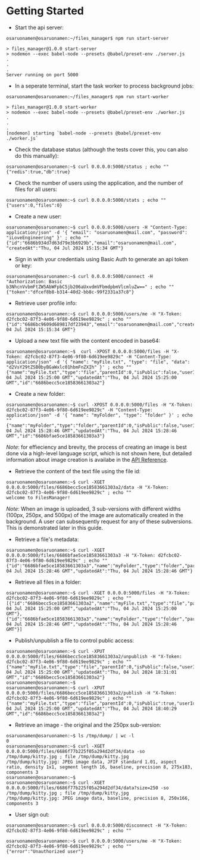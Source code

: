 # Getting Started
- Start the api server:
```
osaruonamen@osaruonamen:~/files_manager$ npm run start-server

> files_manager@1.0.0 start-server
> nodemon --exec babel-node --presets @babel/preset-env ./server.js
.
.
.
Server running on port 5000
```
- In a seperate terminal, start the task worker to process background jobs:
```
osaruonamen@osaruonamen:~/files_manager$ npm run start-worker

> files_manager@1.0.0 start-worker
> nodemon --exec babel-node --presets @babel/preset-env ./worker.js
.
.
.
[nodemon] starting `babel-node --presets @babel/preset-env ./worker.js`
```
- Check the database status (although the tests cover this, you can also do this manually):
```
osaruonamen@osaruonamen:~$ curl 0.0.0.0:5000/status ; echo ""
{"redis":true,"db":true}
```
- Check the number of users using the application, and the number of files for all users:
```
osaruonamen@osaruonamen:~$ curl 0.0.0.0:5000/stats ; echo ""
{"users":0,"files":0}
```
- Create a new user:
```
osaruonamen@osaruonamen:~$ curl 0.0.0.0:5000/users -H "Content-Type: application/json" -d '{ "email": "osaruonamen@mail.com", "password": "iLoveEngineering" }' ; echo ""
{"id":"6686b934d7d63d79e3b6929b","email":"osaruonamen@mail.com", "createdAt":"Thu, 04 Jul 2024 15:15:34 GMT"}
```
- Sign in with your credentials using Basic Auth to generate an api token or key:
```
osaruonamen@osaruonamen:~$ curl 0.0.0.0:5000/connect -H "Authorization: Basic b3NhcnVvbmFtZW5AbWFpbC5jb206aUxvdmVFbmdpbmVlcmluZw==" ; echo ""
{"token":"dfcef8b8-b314-40d2-bb8c-99f2331a37c8"}
``` 
- Retrieve user profile info:
```
osaruonamen@osaruonamen:~$ curl 0.0.0.0:5000/users/me -H "X-Token: d2fcbc02-87f3-4e06-9f80-6d619ee9829c" ; echo ""
{"id":"6686bc9609d689817df23943","email":"osaruonamen@mail.com","createdAt":"Thu, 04 Jul 2024 15:15:34 GMT"}
```
- Upload a new text file with the content encoded in base64:
```
osaruonamen@osaruonamen:~$  curl -XPOST 0.0.0.0:5000/files -H "X-Token: d2fcbc02-87f3-4e06-9f80-6d619ee9829c" -H "Content-Type: application/json" -d '{ "name": "myFile.txt", "type": "file", "data": "d2VsY29tZSB0byBGaWxlc01hbmFnZXIh" }' ; echo ""
{"name":"myFile.txt","type":"file","parentId":0,"isPublic":false,"userId":"6686bc9609d689817df23943","createdAt":"Thu, 04 Jul 2024 15:25:00 GMT","updatedAt":"Thu, 04 Jul 2024 15:25:00 GMT","id":"6686becc5ce18583661303a2"}
```
- Create a new folder:
```
osaruonamen@osaruonamen:~$ curl -XPOST 0.0.0.0:5000/files -H "X-Token: d2fcbc02-87f3-4e06-9f80-6d619ee9829c" -H "Content-Type: application/json" -d '{ "name": "myFolder", "type": "folder" }' ; echo ""
{"name":"myFolder","type":"folder","parentId":0,"isPublic":false,"userId":"6686bc9609d689817df23943","createdAt":"Thu, 04 Jul 2024 15:28:46 GMT","updatedAt":"Thu, 04 Jul 2024 15:28:46 GMT","id":"6686bfae5ce18583661303a3"}
```
*Note*: for effieciency and brevity, the process of creating an image is best done via a high-level language script, which is not shown here, but detailed information about image creation is availabe in the [API Reference](./API_Reference.yaml).

- Retrieve the content of the text file using the file id:
```
osaruonamen@osaruonamen:~$ curl -XGET 0.0.0.0:5000/files/6686becc5ce18583661303a2/data -H "X-Token: d2fcbc02-87f3-4e06-9f80-6d619ee9829c" ; echo ""
welcome to FilesManager!
``` 
*Note*: When an image is uploaded, 3 sub-versions with different widths (100px, 250px, and 500px) of the image are automatically created in the background. A user can subsequently request for any of these subversions. This is demonstrated later in this guide.

- Retrieve a file's metadata:
```
osaruonamen@osaruonamen:~$ curl -XGET 0.0.0.0:5000/files/6686bfae5ce18583661303a3 -H "X-Token: d2fcbc02-87f3-4e06-9f80-6d619ee9829c" ; echo ""
{"id":"6686bfae5ce18583661303a3","name":"myFolder","type":"folder","parentId":0,"isPublic":false,"userId":"6686bc9609d689817df23943","createdAt":"Thu, 04 Jul 2024 15:28:46 GMT","updatedAt":"Thu, 04 Jul 2024 15:28:46 GMT"}
```
- Retrieve all files in a folder:
```
osaruonamen@osaruonamen:~$ curl -XGET 0.0.0.0:5000/files -H "X-Token: d2fcbc02-87f3-4e06-9f80-6d619ee9829c" ; echo ""
[{"id":"6686becc5ce18583661303a2","name":"myFile.txt","type":"file","parentId":0,"isPublic":false,"userId":"6686bc9609d689817df23943","createdAt":"Thu, 04 Jul 2024 15:25:00 GMT","updatedAt":"Thu, 04 Jul 2024 15:25:00 GMT"},
{"id":"6686bfae5ce18583661303a3","name":"myFolder","type":"folder","parentId":0,"isPublic":false,"userId":"6686bc9609d689817df23943","createdAt":"Thu, 04 Jul 2024 15:28:46 GMT","updatedAt":"Thu, 04 Jul 2024 15:28:46 GMT"}]
```
- Publish/unpublish a file to control public access:
```
osaruonamen@osaruonamen:~$ curl -XPUT 0.0.0.0:5000/files/6686becc5ce18583661303a2/unpublish -H "X-Token: d2fcbc02-87f3-4e06-9f80-6d619ee9829c" ; echo ""
{"name":"myFile.txt","type":"file","parentId":0,"isPublic":false,"userId":"6686bc9609d689817df23943","createdAt":"Thu, 04 Jul 2024 15:25:00 GMT","updatedAt":"Thu, 04 Jul 2024 18:31:01 GMT","id":"6686becc5ce18583661303a2"}
osaruonamen@osaruonamen:~$
osaruonamen@osaruonamen:~$ curl -XPUT 0.0.0.0:5000/files/6686becc5ce18583661303a2/publish -H "X-Token: d2fcbc02-87f3-4e06-9f80-6d619ee9829c" ; echo ""
{"name":"myFile.txt","type":"file","parentId":0,"isPublic":true,"userId":"6686bc9609d689817df23943","createdAt":"Thu, 04 Jul 2024 15:25:00 GMT","updatedAt":"Thu, 04 Jul 2024 18:40:29 GMT","id":"6686becc5ce18583661303a2"}
```
- Retrieve an image - the original and the 250px sub-version:
```
osaruonamen@osaruonamen:~$ ls /tmp/dump/ | wc -l
0
osaruonamen@osaruonamen:~$ curl -XGET 0.0.0.0:5000/files/6686f77b225f05a294d2df34/data -so /tmp/dump/kitty.jpg ; file /tmp/dump/kitty.jpg
/tmp/dump/kitty.jpg: JPEG image data, JFIF standard 1.01, aspect ratio, density 1x1, segment length 16, baseline, precision 8, 275x183, components 3
osaruonamen@osaruonamen:~$ 
osaruonamen@osaruonamen:~$ curl -XGET 0.0.0.0:5000/files/6686f77b225f05a294d2df34/data?size=250 -so /tmp/dump/kitty.jpg ; file /tmp/dump/kitty.jpg
/tmp/dump/kitty.jpg: JPEG image data, baseline, precision 8, 250x166, components 3
```
- User sign out:
```
osaruonamen@osaruonamen:~$ curl 0.0.0.0:5000/disconnect -H "X-Token: d2fcbc02-87f3-4e06-9f80-6d619ee9829c" ; echo ""

osaruonamen@osaruonamen:~$ curl 0.0.0.0:5000/users/me -H "X-Token: d2fcbc02-87f3-4e06-9f80-6d619ee9829c" ; echo ""
{"error":"Unauthorized user"}
```